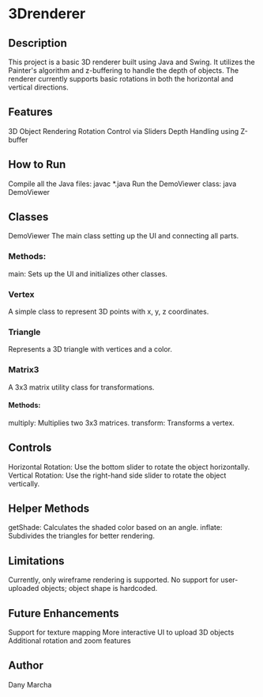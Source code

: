 # 3Drenderer
## Description
This project is a basic 3D renderer built using Java and Swing. It utilizes the Painter's algorithm and z-buffering to handle the depth of objects. The renderer currently supports basic rotations in both the horizontal and vertical directions.

## Features
3D Object Rendering
Rotation Control via Sliders
Depth Handling using Z-buffer

## How to Run
Compile all the Java files: javac *.java
Run the DemoViewer class: java DemoViewer

## Classes
DemoViewer
The main class setting up the UI and connecting all parts.

### Methods:
main: Sets up the UI and initializes other classes.
### Vertex
A simple class to represent 3D points with x, y, z coordinates.

### Triangle
Represents a 3D triangle with vertices and a color.

### Matrix3
A 3x3 matrix utility class for transformations.

#### Methods:
multiply: Multiplies two 3x3 matrices.
transform: Transforms a vertex.
## Controls
Horizontal Rotation: Use the bottom slider to rotate the object horizontally.
Vertical Rotation: Use the right-hand side slider to rotate the object vertically.
## Helper Methods
getShade: Calculates the shaded color based on an angle.
inflate: Subdivides the triangles for better rendering.
## Limitations
Currently, only wireframe rendering is supported.
No support for user-uploaded objects; object shape is hardcoded.
## Future Enhancements
Support for texture mapping
More interactive UI to upload 3D objects
Additional rotation and zoom features
## Author
Dany Marcha
